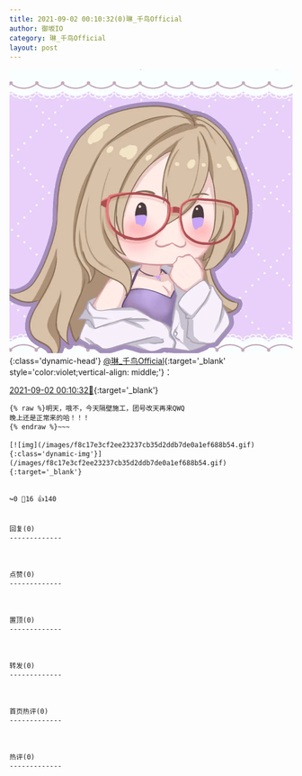 ```yaml
---
title: 2021-09-02 00:10:32(0)琳_千鸟Official
author: 御坂IO
category: 琳_千鸟Official
layout: post
---
```


![img](/images/c0a88f85ebd0d056f37b114e0748e69556c8b488.jpg){:class='dynamic-head'}
[@琳_千鸟Official](https://space.bilibili.com/1620923329/dynamic){:target='_blank' style='color:violet;vertical-align: middle;'}：

[2021-09-02 00:10:32🔗](https://t.bilibili.com/565536520170829085){:target='_blank'}

~~~
{% raw %}明天，哦不，今天隔壁施工，团号改天再来QWQ
晚上还是正常来的哈！！！
{% endraw %}~~~

[![img](/images/f8c17e3cf2ee23237cb35d2ddb7de0a1ef688b54.gif){:class='dynamic-img'}](/images/f8c17e3cf2ee23237cb35d2ddb7de0a1ef688b54.gif){:target='_blank'}


↪️0 💬16 👍140


回复(0)
-------------



点赞(0)
-------------



置顶(0)
-------------



转发(0)
-------------



首页热评(0)
-------------



热评(0)
-------------



